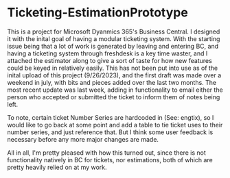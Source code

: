 # Ticketing-EstimationPrototype
This is a project for Microsoft Dyanmics 365's Business Central.
I designed it with the inital goal of having a modular ticketing system.
With the starting issue being that a lot of work is generated by leaving and entering BC, and having a ticketing system through freshdesk is a key time waster,
and I attached the estimator along to give a sort of taste for how new features could be keyed in relatively easily.
This has not been put into use as of the inital upload of this project (9/26/2023), and the first draft was made over a weekend in july, with bits and pieces added over the last two months.
The most recent update was last week, adding in functionality to email either the person who accepted or submitted the ticket to inform them of notes being left.

To note, certain ticket Number Series are hardcoded in (See: engtix), so I would like to go back at some point and add a table to tie ticket uses to their number series, and just reference that.
But I think some user feedback is necessary before any more major changes are made.

All in all, I'm pretty pleased with how this turned out, since there is not functionality natively in BC for tickets, nor estimations, both of which are pretty heavily relied on at my work.
